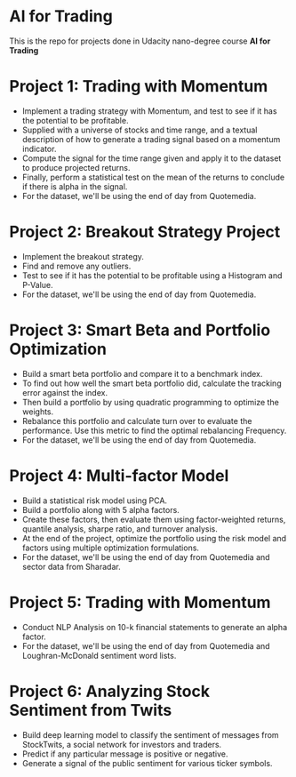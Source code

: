 # AI for Trading

This is the repo for projects done in Udacity nano-degree course **AI for Trading** 

# Project 1: Trading with Momentum
* Implement a trading strategy with Momentum, and test to see if it has the potential to be profitable.
* Supplied with a universe of stocks and time range, and a textual description of how to generate a trading signal based on a momentum indicator.
* Compute the signal for the time range given and apply it to the dataset to produce projected returns.
* Finally, perform a statistical test on the mean of the returns to conclude if there is alpha in the signal.
* For the dataset, we'll be using the end of day from Quotemedia.

# Project 2: Breakout Strategy Project
* Implement the breakout strategy. 
* Find and remove any outliers. 
* Test to see if it has the potential to be profitable using a Histogram and P-Value.
* For the dataset, we'll be using the end of day from Quotemedia.

# Project 3: Smart Beta and Portfolio Optimization
* Build a smart beta portfolio and compare it to a benchmark index.
* To find out how well the smart beta portfolio did, calculate the tracking error against the index.
* Then build a portfolio by using quadratic programming to optimize the weights.
* Rebalance this portfolio and calculate turn over to evaluate the performance. Use this metric to find the optimal rebalancing Frequency.
* For the dataset, we'll be using the end of day from Quotemedia.

# Project 4: Multi-factor Model
* Build a statistical risk model using PCA. 
* Build a portfolio along with 5 alpha factors. 
* Create these factors, then evaluate them using factor-weighted returns, quantile analysis, sharpe ratio, and turnover analysis. 
* At the end of the project, optimize the portfolio using the risk model and factors using multiple optimization formulations. 
* For the dataset, we'll be using the end of day from Quotemedia and sector data from Sharadar.

# Project 5: Trading with Momentum
* Conduct NLP Analysis on 10-k financial statements to generate an alpha factor.
* For the dataset, we'll be using the end of day from Quotemedia and Loughran-McDonald sentiment word lists.

# Project 6: Analyzing Stock Sentiment from Twits
* Build deep learning model to classify the sentiment of messages from StockTwits, a social network for investors and traders. 
* Predict if any particular message is positive or negative. 
* Generate a signal of the public sentiment for various ticker symbols.